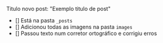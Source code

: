 Titulo novo post: "Exemplo titulo de post"

- [] Está na pasta `_posts`
- [] Adicionou todas as imagens na pasta `images`
- [] Passou texto num corretor ortográfico e corrigiu erros
